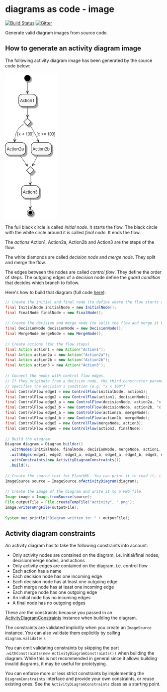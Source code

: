 # diagrams as code - image
[![Build Status](https://travis-ci.com/diagramsascode/diagramsascode.svg?branch=main)](https://travis-ci.com/diagramsascode/diagramsascode)
[![Gitter](https://badges.gitter.im/diagramsascode/community.svg)](https://gitter.im/diagramsascode/community?utm_source=badge&utm_medium=badge&utm_campaign=pr-badge)

Generate valid diagram images from source code.

## How to generate an activity diagram image
The following activity diagram image has been generated by the source code below:

![Diagram of an activity diagram](docs/sample_activity_diagram.png)

The full black circle is called *initial node*. It starts the flow. The black circle with the white circle around it is called *final node*. It ends the flow.

The *actions* Action1, Action2a, Action2b and Action3 are the steps of the flow.

The white diamonds are called *decision node* and *merge node*. They split and merge the flow.

The edges between the nodes are called *control flow*. They define the order of steps. The outgoing edges of a decision node define the *guard condition* that decides which branch to follow.

Here's how to build that diagram (full code [here](https://github.com/diagramsascode/diagramsascode/blob/main/image/src/test/java/org/diagramsascode/image/ImageTest.java)):

``` java
// Create the initial and final node (to define where the flow starts and ends)
final InitialNode initialNode = new InitialNode();
final FinalNode finalNode = new FinalNode();
    
// Create the decision and merge node (to split the flow and merge it back together)
final DecisionNode decisionNode = new DecisionNode();
final MergeNode mergeNode = new MergeNode();
    
// Create actions (for the flow steps)
final Action action1 = new Action("Action1");
final Action action2a = new Action("Action2a");
final Action action2b = new Action("Action2b");
final Action action3 = new Action("Action3");

// Connect the nodes with control flow edges.
// If they originate from a decision node, the third constructor parameter
// specifies the decision's condition (e.g. "x < 100")
final ControlFlow edge1 = new ControlFlow(initialNode, action1);
final ControlFlow edge2 = new ControlFlow(action1, decisionNode);
final ControlFlow edge3_a = new ControlFlow(decisionNode, action2a, "x < 100");
final ControlFlow edge3_b = new ControlFlow(decisionNode, action2b, "x >= 100");
final ControlFlow edge4_a = new ControlFlow(action2a, mergeNode);
final ControlFlow edge4_b = new ControlFlow(action2b, mergeNode);
final ControlFlow edge5 = new ControlFlow(mergeNode, action3);
final ControlFlow edge6 = new ControlFlow(action3, finalNode);

// Build the diagram
Diagram diagram = Diagram.builder()
  .withNodes(initialNode, finalNode, decisionNode, mergeNode, action1, action2a, action2b, action3)
  .withEdges(edge1, edge2, edge3_a, edge3_b, edge4_a, edge4_b, edge5, edge6)
  .withConstraints(new ActivityDiagramConstraints())
  .build();

// Create the source text for PlantUML. You can print it to read it, if you want to.
ImageSource source = ImageSource.ofActivityDiagram(diagram);

// Create the image of the diagram and write it to a PNG file.
Image image = Image.fromSource(source);
File outputFile = File.createTempFile("activity", ".png");
image.writeToPngFile(outputFile);

System.out.println("Diagram written to: " + outputFile);
```

## Activity diagram constraints
An activity diagram has to take the following constraints into account:

* Only activity nodes are contained on the diagram, i.e. initial/final nodes, decision/merge nodes, and actions
* Only activity edges are contained on the diagram, i.e. control flow
* Each action has a name
* Each decision node has one incoming edge
* Each decision node has at least one outgoing edge
* Each merge node has at least one incoming edge
* Each merge node has one outgoing edge
* An initial node has no incoming edges
* A final node has no outgoing edges

These are the constraints because you passed in an [ActivityDiagramConstraints](https://github.com/diagramsascode/diagramsascode/blob/main/activity/src/main/java/org/diagramsascode/activity/constraint/ActivityDiagramConstraints.java) instance when building the diagram.

The constraints are validated implicitly when you create an `ImageSource` instance.
You can also validate them explicitly by calling `diagram.validate()`.

You can omit validating constraints by skipping the part `.withConstraints(new ActivityDiagramConstraints())` when building the diagram. 
While this is not recommended in general since it allows building invalid diagrams, it may be useful for prototyping.

You can enforce more or less strict constraints by implementing the `DiagramConstraints` interface and provide your own constraints,
or reuse existing ones. See the `ActivityDiagramConstraints` class as a starting point.

